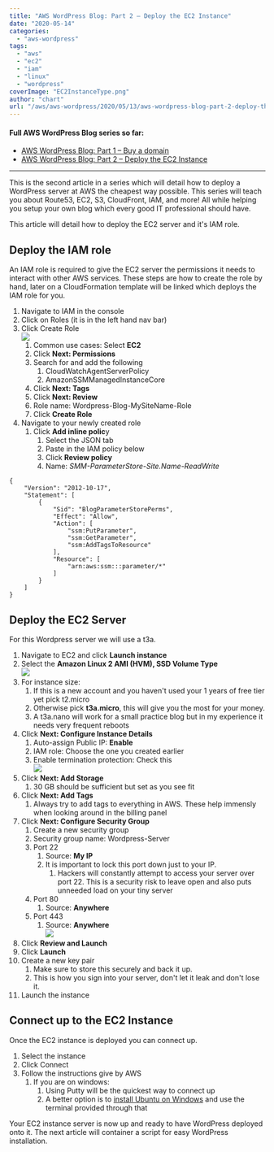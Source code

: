 ```yaml
---
title: "AWS WordPress Blog: Part 2 – Deploy the EC2 Instance"
date: "2020-05-14"
categories: 
  - "aws-wordpress"
tags: 
  - "aws"
  - "ec2"
  - "iam"
  - "linux"
  - "wordpress"
coverImage: "EC2InstanceType.png"
author: "chart"
url: "/aws/aws-wordpress/2020/05/13/aws-wordpress-blog-part-2-deploy-the-ec2-instance/"
---
```


#### Full AWS WordPress Blog series so far:

- [AWS WordPress Blog: Part 1 – Buy a domain](https://arcadian.cloud/aws-wordpress/2020/05/02/aws-wordpress-blog-part-1-buy-a-domain/)
- [AWS WordPress Blog: Part 2 – Deploy the EC2 Instance](https://arcadian.cloud/aws-wordpress/2020/05/13/aws-wordpress-blog-part-2-deploy-the-ec2-instance/)

* * *

This is the second article in a series which will detail how to deploy a WordPress server at AWS the cheapest way possible. This series will teach you about Route53, EC2, S3, CloudFront, IAM, and more! All while helping you setup your own blog which every good IT professional should have.

This article will detail how to deploy the EC2 server and it's IAM role.

## Deploy the IAM role

An IAM role is required to give the EC2 server the permissions it needs to interact with other AWS services. These steps are how to create the role by hand, later on a CloudFormation template will be linked which deploys the IAM role for you.

1. Navigate to IAM in the console
2. Click on Roles (it is in the left hand nav bar)
3. Click Create Role  
    ![](/images/IAMCreaterole.png)
    1. Common use cases: Select **EC2**
    2. Click **Next: Permissions**
    3. Search for and add the following
        1. CloudWatchAgentServerPolicy
        2. AmazonSSMManagedInstanceCore
    4. Click **Next: Tags**
    5. Click **Next: Review**
    6. Role name: Wordpress-Blog-MySiteName-Role
    7. Click **Create Role**
4. Navigate to your newly created role
    1. Click **Add inline polic**y
        1. Select the JSON tab
        2. Paste in the IAM policy below
        3. Click **Review policy**
        4. Name: _SMM-ParameterStore-Site.Name-ReadWrite_

```
{
    "Version": "2012-10-17",
    "Statement": [
        {
            "Sid": "BlogParameterStorePerms",
            "Effect": "Allow",
            "Action": [
                "ssm:PutParameter",
                "ssm:GetParameter",
                "ssm:AddTagsToResource"
            ],
            "Resource": [
                "arn:aws:ssm:::parameter/*"
            ]
        }
    ]
}
```

## Deploy the EC2 Server

For this Wordpress server we will use a t3a.

1. Navigate to EC2 and click **Launch instance**
2. Select the **Amazon Linux 2 AMI (HVM), SSD Volume Type**  
    ![](/images/EC2InstanceType.png)
3. For instance size:
    1. If this is a new account and you haven't used your 1 years of free tier yet pick t2.micro
    2. Otherwise pick **t3a.micro**, this will give you the most for your money.
    3. A t3a.nano will work for a small practice blog but in my experience it needs very frequent reboots
4. Click **Next: Configure Instance Details**
    1. Auto-assign Public IP: **Enable**
    2. IAM role: Choose the one you created earlier
    3. Enable termination protection: Check this  
        ![](/images/InstanceDetails.png)
5. Click **Next: Add Storage**
    1. 30 GB should be sufficient but set as you see fit
6. Click **Next: Add Tags**
    1. Always try to add tags to everything in AWS. These help immensly when looking around in the billing panel
7. Click **Next: Configure Security Group**
    1. Create a new security group
    2. Security group name: Wordpress-Server
    3. Port 22
        1. Source: **My IP**
        2. It is important to lock this port down just to your IP.
            1. Hackers will constantly attempt to access your server over port 22. This is a security risk to leave open and also puts unneeded load on your tiny server
    4. Port 80
        1. Source: **Anywhere**
    5. Port 443
        1. Source: **Anywhere**  
            ![](/images/MakeSG.png)
8. Click **Review and Launch**
9. Click **Launch**
10. Create a new key pair
    1. Make sure to store this securely and back it up.
    2. This is how you sign into your server, don't let it leak and don't lose it.
11. Launch the instance

## Connect up to the EC2 Instance

Once the EC2 instance is deployed you can connect up.

1. Select the instance
2. Click Connect
3. Follow the instructions give by AWS
    1. If you are on windows:
        1. Using Putty will be the quickest way to connect up
        2. A better option is to [install Ubuntu on Windows](https://ubuntu.com/tutorials/tutorial-ubuntu-on-windows) and use the terminal provided through that

Your EC2 instance server is now up and ready to have WordPress deployed onto it. The next article will container a script for easy WordPress installation.

